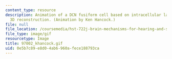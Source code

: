 ```yaml
---
content_type: resource
description: Animation of a DCN fusiform cell based on intracellular labeling and
  3D reconstruction. (Animation by Ken Hancock.)
file: null
file_location: /coursemedia/hst-722j-brain-mechanisms-for-hearing-and-speech-fall-2005/0e5b7c89e8d04ab6960afece188793ca_97002_khancock.gif
file_type: image/gif
resourcetype: Image
title: 97002_khancock.gif
uid: 0e5b7c89-e8d0-4ab6-960a-fece188793ca
---
```

